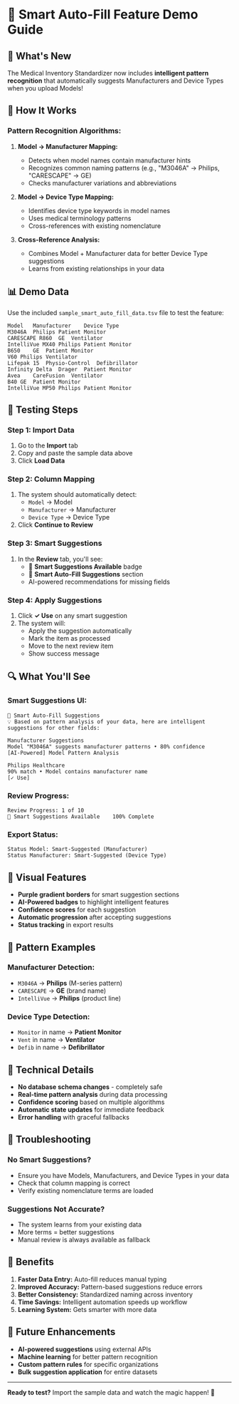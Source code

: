 # 🧠 Smart Auto-Fill Feature Demo Guide

## 🎯 What's New

The Medical Inventory Standardizer now includes **intelligent pattern recognition** that automatically suggests Manufacturers and Device Types when you upload Models!

## 🚀 How It Works

### **Pattern Recognition Algorithms:**

1. **Model → Manufacturer Mapping:**
   - Detects when model names contain manufacturer hints
   - Recognizes common naming patterns (e.g., "M3046A" → Philips, "CARESCAPE" → GE)
   - Checks manufacturer variations and abbreviations

2. **Model → Device Type Mapping:**
   - Identifies device type keywords in model names
   - Uses medical terminology patterns
   - Cross-references with existing nomenclature

3. **Cross-Reference Analysis:**
   - Combines Model + Manufacturer data for better Device Type suggestions
   - Learns from existing relationships in your data

## 📊 Demo Data

Use the included `sample_smart_auto_fill_data.tsv` file to test the feature:

```
Model	Manufacturer	Device Type
M3046A	Philips	Patient Monitor
CARESCAPE R860	GE	Ventilator
IntelliVue MX40	Philips	Patient Monitor
B650	GE	Patient Monitor
V60	Philips	Ventilator
Lifepak 15	Physio-Control	Defibrillator
Infinity Delta	Drager	Patient Monitor
Avea	CareFusion	Ventilator
B40	GE	Patient Monitor
IntelliVue MP50	Philips	Patient Monitor
```

## 🧪 Testing Steps

### **Step 1: Import Data**
1. Go to the **Import** tab
2. Copy and paste the sample data above
3. Click **Load Data**

### **Step 2: Column Mapping**
1. The system should automatically detect:
   - `Model` → Model
   - `Manufacturer` → Manufacturer  
   - `Device Type` → Device Type
2. Click **Continue to Review**

### **Step 3: Smart Suggestions**
1. In the **Review** tab, you'll see:
   - 🧠 **Smart Suggestions Available** badge
   - 💜 **Smart Auto-Fill Suggestions** section
   - AI-powered recommendations for missing fields

### **Step 4: Apply Suggestions**
1. Click **✓ Use** on any smart suggestion
2. The system will:
   - Apply the suggestion automatically
   - Mark the item as processed
   - Move to the next review item
   - Show success message

## 🔍 What You'll See

### **Smart Suggestions UI:**
```
🧠 Smart Auto-Fill Suggestions
💡 Based on pattern analysis of your data, here are intelligent suggestions for other fields:

Manufacturer Suggestions
Model "M3046A" suggests manufacturer patterns • 80% confidence
[AI-Powered] Model Pattern Analysis

Philips Healthcare
90% match • Model contains manufacturer name
[✓ Use]
```

### **Review Progress:**
```
Review Progress: 1 of 10
🧠 Smart Suggestions Available    100% Complete
```

### **Export Status:**
```
Status Model: Smart-Suggested (Manufacturer)
Status Manufacturer: Smart-Suggested (Device Type)
```

## 🎨 Visual Features

- **Purple gradient borders** for smart suggestion sections
- **AI-Powered badges** to highlight intelligent features
- **Confidence scores** for each suggestion
- **Automatic progression** after accepting suggestions
- **Status tracking** in export results

## 🧠 Pattern Examples

### **Manufacturer Detection:**
- `M3046A` → **Philips** (M-series pattern)
- `CARESCAPE` → **GE** (brand name)
- `IntelliVue` → **Philips** (product line)

### **Device Type Detection:**
- `Monitor` in name → **Patient Monitor**
- `Vent` in name → **Ventilator**
- `Defib` in name → **Defibrillator**

## 🔧 Technical Details

- **No database schema changes** - completely safe
- **Real-time pattern analysis** during data processing
- **Confidence scoring** based on multiple algorithms
- **Automatic state updates** for immediate feedback
- **Error handling** with graceful fallbacks

## 🚨 Troubleshooting

### **No Smart Suggestions?**
- Ensure you have Models, Manufacturers, and Device Types in your data
- Check that column mapping is correct
- Verify existing nomenclature terms are loaded

### **Suggestions Not Accurate?**
- The system learns from your existing data
- More terms = better suggestions
- Manual review is always available as fallback

## 🎯 Benefits

1. **Faster Data Entry:** Auto-fill reduces manual typing
2. **Improved Accuracy:** Pattern-based suggestions reduce errors
3. **Better Consistency:** Standardized naming across inventory
4. **Time Savings:** Intelligent automation speeds up workflow
5. **Learning System:** Gets smarter with more data

## 🔮 Future Enhancements

- **AI-powered suggestions** using external APIs
- **Machine learning** for better pattern recognition
- **Custom pattern rules** for specific organizations
- **Bulk suggestion application** for entire datasets

---

**Ready to test?** Import the sample data and watch the magic happen! 🎉

